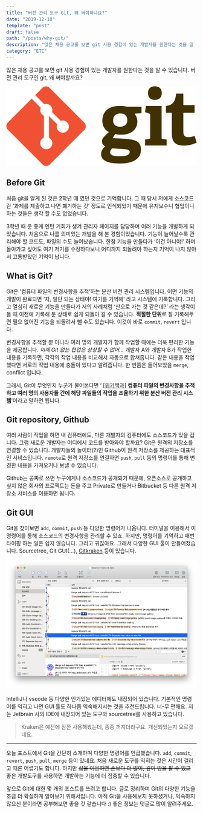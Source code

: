 ```yaml
---
title: "버전 관리 도구 Git, 왜 써야하나요?"
date: "2019-12-18"
template: "post"
draft: false
path: "/posts/why-git/"
description: "많은 채용 공고를 보면 git 사용 경험이 있는 개발자를 원한다는 것을 알 수 있습니다. 버전 관리 도구인 git, 왜 써야할까요? "
category: "ETC"
---
```


많은 채용 공고를 보면 git 사용 경험이 있는 개발자를 원한다는 것을 알 수 있습니다. 버전 관리 도구인 git, 왜 써야할까요? 

![git logo](../image/2019-12-18-why-git/git.png)

## Before Git
처음 git을 알게 된 것은 2학년 때 였던 것으로 기억합니다. 그 때 당시 저에게 소스코드란 ‘과제를 제출하고 나면 폐기하는 것’ 정도로 인식되었기 때문에 유지보수니 협업이니 하는 것들은 생각 할 수도 없었습니다. 

3학년 때 운 좋게 인턴 기회가 생겨 관리자 페이지를 담당하며 여러 기능을 개발하게 되었습니다. 처음으로 나름 의미있는 개발을 해 본 경험이었습니다. 기능이 늘어날수록 관리해야 할 코드도, 파일의 수도 늘어났습니다. 한참 기능을 만들다가 ‘이건 아니야!’ 하며 돌아가고 싶어도 여기 저기를 수정하다보니 어디까지 되돌려야 하는지 기억이 나지 않아서 고통받았던 기억이 납니다.

## What is Git?
Git은 '컴퓨터 파일의 변경사항을 추적’하는 분산 버전 관리 시스템입니다. 어떤 기능의 개발이 완료되면 ‘자, 일단 되는 상태야! 여기를 기억해’ 라고 시스템에 기록합니다. 그리고 열심히 새로운 기능을 만들다가 저의 사례처럼 ‘산으로 가는 것 같은데?’ 라는 생각이 들 때 이전에 기록해 둔 상태로 쉽게 되돌아 갈 수 있습니다. **적절한 단위**로 잘 기록해두면 필요 없어진 기능을 되돌려서 뺄 수도 있습니다. 이것이 바로 `commit`, `revert` 입니다.

변경사항을 추적할 뿐 아니라 여러 명의 개발자가 함께 작업할 때에는 더욱 편리한 기능을 제공합니다. *이제 Git 없는 협업은 상상할 수 없어…* 개발자 A와 개발자 B가 작업한 내용을 기록하면, 각각의 작업 내용을 비교해서 자동으로 합쳐줍니다. 같은 내용을 작업했다면 서로의 작업 내용에 충돌이 있다고 알려줍니다. 한 번쯤은 들어보았을 `merge`, conflict 입니다.

그래서, Git이 무엇인지 누군가 물어본다면 ‘ [[위키백과]](https://ko.wikipedia.org/wiki/깃_(소프트웨어)) **컴퓨터 파일의 변경사항을 추적하고 여러 명의 사용자들 간에 해당 파일들의 작업을 조율하기 위한 분산 버전 관리 시스템**’이라고 말하면 됩니다. 

## Git repository, Github
여러 사람이 작업을 하면 내 컴퓨터에도, 다른 개발자의 컴퓨터에도 소스코드가 있을 겁니다. 그럼 새로운 개발자는 어디에서 코드를 받아와야 할까요? Git은 원격의 저장소를 연결할 수 있습니다. 개발자들의 놀이터(?)인 Github이 원격 저장소를 제공하는 대표적인 서비스입니다. `remote`로 원격 저장소를 연결하면 `push`, `pull` 등의 명령어를 통해 변경한 내용을 가져오거나 보낼 수 있습니다.

Github는 공짜로 쓰면 누구에게나 소스코드가 공개되기 때문에, 오픈소스로 공개하고 싶지 않은 회사의 프로젝트는 돈을 주고 Private로 만들거나 Bitbucket 등 다른 원격 저장소 서비스를 이용하면 됩니다.

## Git GUI
Git을 찾아보면 `add`, `commit`, `push` 등 다양한 명령어가 나옵니다. 터미널을 이용해서 이 명령어를 통해 소스코드의 변경사항을 관리할 수 있죠. 하지만, 명령어를 기억하고 매번 타이핑 하는 일은 쉽지 않습니다. 그리고 귀찮아요. 그래서 다양한 GUI 툴이 만들어졌습니다. Sourcetree, Git GUI(…), [Gitkraken](https://www.gitkraken.com) 등이 있습니다. 

![sourcetree](../image/2019-12-18-why-git/sourcetree.png)

IntelliJ나 vscode 등 다양한 인기있는 에디터에도 내장되어 있습니다. 기본적인 명령어를 익히고 나면 GUI 툴도 하나쯤 익숙해지시는 것을 추천드립니다. 너-무 편해요. 저는 Jetbrain 사의 IDE에 내장되어 있는 도구와 sourcetree를 사용하고 있습니다.

> Kraken은 예전에 잠깐 사용해봤는데, 종종 꺼지더라구요. 개선되었는지 모르겠네요.

***

오늘 포스트에서 Git을 간단히 소개하며 다양한 명령어를 언급했습니다. `add`, `commit`, `revert`, `push`, `pull`, `merge` 등이 있네요. 처음 새로운 도구를 익히는 것은 시간이 걸리고 때론 어렵기도 합니다. 하지만 ~~삽을 이용하면 손보다 더 많이, 깊이 땅을 팔 수 있고~~ 좋은 개발도구를 사용하면 개발하는 기능에 더 집중할 수 있습니다.

앞으로 Git에 대한 몇 개의 포스트를 쓰려고 합니다. 글로 정리하며 Git의 다양한 기능을 조금 더 확실하게 알아보기 위해서입니다. 아직 Git을 사용해보지 못하셨거나, 익숙하지 않으신 분이라면 공부해보면 좋을 것 같습니다 :) 좋은 정보는 댓글로 많이 알려주세요.
